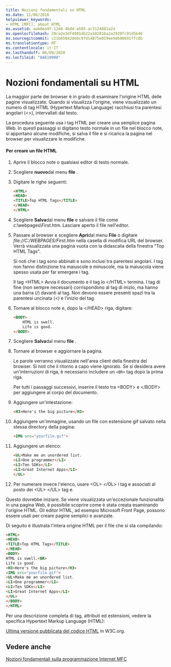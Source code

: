 ```yaml
---
title: Nozioni fondamentali su HTML
ms.date: 11/04/2016
helpviewer_keywords:
- HTML [MFC], about HTML
ms.assetid: aab8ea9f-12d4-4bdd-a585-ac3124081a2a
ms.openlocfilehash: 29ca2e3df4981db22a10281ba2a2938fc91d5b46
ms.sourcegitcommit: c21b05042debc97d14875e019ee9d698691ffc0b
ms.translationtype: MT
ms.contentlocale: it-IT
ms.lasthandoff: 06/09/2020
ms.locfileid: "84619998"
---
```

# <a name="html-basics"></a>Nozioni fondamentali su HTML

La maggior parte dei browser è in grado di esaminare l'origine HTML delle pagine visualizzate. Quando si visualizza l'origine, viene visualizzato un numero di tag HTML (Hypertext Markup Language) racchiusi tra parentesi angolari (<>), intervallati dal testo.

La procedura seguente usa i tag HTML per creare una semplice pagina Web. In questi passaggi si digitano testo normale in un file nel blocco note, si apportano alcune modifiche, si salva il file e si ricarica la pagina nel browser per visualizzare le modifiche.

#### <a name="to-create-an-html-file"></a>Per creare un file HTML

1. Aprire il blocco note o qualsiasi editor di testo normale.

1. Scegliere **nuovo**dal menu **file** .

1. Digitare le righe seguenti:

    ```html
    <HTML>
    <HEAD>
    <TITLE>Top HTML Tags</TITLE>
    </HEAD>
    </HTML>
    ```

1. Scegliere **Salva**dal menu **file** e salvare il file come c:\webpages\First.htm. Lasciare aperto il file nell'editor.

1. Passare al browser e scegliere **Apri**dal menu **File** o digitare *file://C:/WEBPAGES/First.htm* nella casella di modifica URL del browser. Verrà visualizzata una pagina vuota con la didascalia della finestra "Top HTML Tags".

   Si noti che i tag sono abbinati e sono inclusi tra parentesi angolari. I tag non fanno distinzione tra maiuscole e minuscole, ma la maiuscola viene spesso usata per far emergere i tag.

   Il tag \<HTML> Avvia il documento e il tag lo \</HTML> termina. I tag di fine (non sempre necessari) corrispondono al tag di inizio, ma hanno una barra (/) davanti al tag. Non devono essere presenti spazi tra la parentesi uncinata (<) e l'inizio del tag.

1. Tornare al blocco note e, dopo la \</HEAD> riga, digitare:

    ```html
    <BODY>
        HTML is swell.
        Life is good.
    </BODY>
    ```

1. Scegliere **Salva**dal menu **file** .

1. Tornare al browser e aggiornare la pagina.

   Le parole verranno visualizzate nell'area client della finestra del browser. Si noti che il ritorno a capo viene ignorato. Se si desidera avere un'interruzioni di riga, è necessario includere un `<BR>` tag dopo la prima riga.

   Per tutti i passaggi successivi, inserire il testo tra \<BODY> e \</BODY> per aggiungere al corpo del documento.

1. Aggiungere un'intestazione:

    ```html
    <H3>Here's the big picture</H3>
    ```

1. Aggiungere un'immagine, usando un file con estensione gif salvato nella stessa directory della pagina:

    ```html
    <IMG src="yourfile.gif">
    ```

1. Aggiungere un elenco:

    ```html
    <UL>Make me an unordered list.
    <LI>One programmer</LI>
    <LI>Ten SDKs</LI>
    <LI>Great Internet Apps</LI>
    </UL>
    ```

1. Per numerare invece l'elenco, usare \<OL> \</OL> i tag e associati al posto dei \<UL> \</UL> tag e.

Questo dovrebbe iniziare. Se viene visualizzata un'eccezionale funzionalità in una pagina Web, è possibile scoprire come è stata creata esaminando l'origine HTML. Gli editor HTML, ad esempio Microsoft Front Page, possono essere usati per creare pagine semplici e avanzate.

Di seguito è illustrata l'intera origine HTML per il file che si sta compilando:

```html
<HTML>
<HEAD>
<TITLE>Top HTML Tags</TITLE>
</HEAD>
<BODY>
HTML is swell.<BR>
Life is good.
<H3>Here's the big picture</H3>
<IMG src="yourfile.gif">
<UL>Make me an unordered list.
<LI>One programmer</LI>
<LI>Ten SDKs</LI>
<LI>Great Internet Apps</LI>
</UL>
</BODY>
</HTML>
```

Per una descrizione completa di tag, attributi ed estensioni, vedere la specifica Hypertext Markup Language (HTML):

[Ultima versione pubblicata del codice HTML](https://www.w3.org/TR/html/) in W3C.org.

## <a name="see-also"></a>Vedere anche

[Nozioni fondamentali sulla programmazione Internet MFC](mfc-internet-programming-basics.md)
